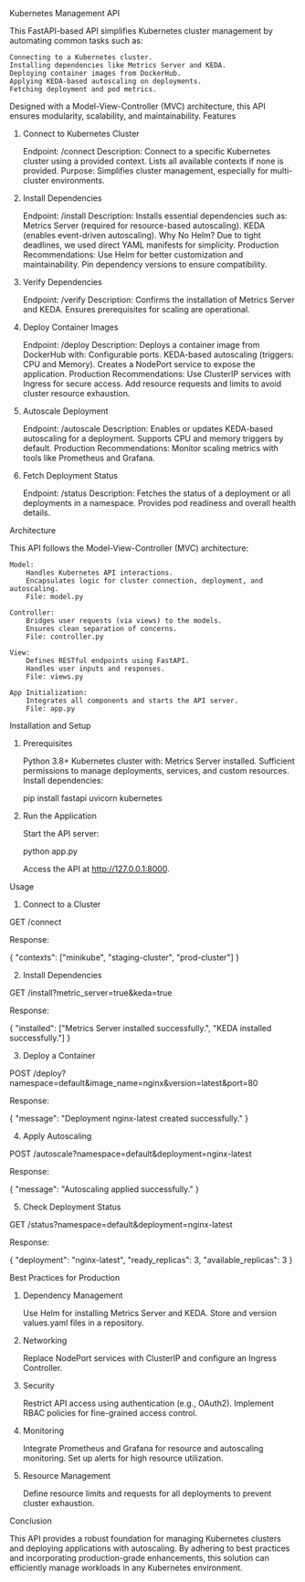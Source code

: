 Kubernetes Management API

This FastAPI-based API simplifies Kubernetes cluster management by automating common tasks such as:

    Connecting to a Kubernetes cluster.
    Installing dependencies like Metrics Server and KEDA.
    Deploying container images from DockerHub.
    Applying KEDA-based autoscaling on deployments.
    Fetching deployment and pod metrics.

Designed with a Model-View-Controller (MVC) architecture, this API ensures modularity, scalability, and maintainability.
Features
1. Connect to Kubernetes Cluster

    Endpoint: /connect
    Description:
        Connect to a specific Kubernetes cluster using a provided context.
        Lists all available contexts if none is provided.
    Purpose:
        Simplifies cluster management, especially for multi-cluster environments.

2. Install Dependencies

    Endpoint: /install
    Description:
        Installs essential dependencies such as:
            Metrics Server (required for resource-based autoscaling).
            KEDA (enables event-driven autoscaling).
    Why No Helm?
        Due to tight deadlines, we used direct YAML manifests for simplicity.
    Production Recommendations:
        Use Helm for better customization and maintainability.
        Pin dependency versions to ensure compatibility.

3. Verify Dependencies

    Endpoint: /verify
    Description:
        Confirms the installation of Metrics Server and KEDA.
        Ensures prerequisites for scaling are operational.

4. Deploy Container Images

    Endpoint: /deploy
    Description:
        Deploys a container image from DockerHub with:
            Configurable ports.
            KEDA-based autoscaling (triggers: CPU and Memory).
        Creates a NodePort service to expose the application.
    Production Recommendations:
        Use ClusterIP services with Ingress for secure access.
        Add resource requests and limits to avoid cluster resource exhaustion.

5. Autoscale Deployment

    Endpoint: /autoscale
    Description:
        Enables or updates KEDA-based autoscaling for a deployment.
        Supports CPU and memory triggers by default.
    Production Recommendations:
        Monitor scaling metrics with tools like Prometheus and Grafana.

6. Fetch Deployment Status

    Endpoint: /status
    Description:
        Fetches the status of a deployment or all deployments in a namespace.
        Provides pod readiness and overall health details.

Architecture

This API follows the Model-View-Controller (MVC) architecture:

    Model:
        Handles Kubernetes API interactions.
        Encapsulates logic for cluster connection, deployment, and autoscaling.
        File: model.py

    Controller:
        Bridges user requests (via views) to the models.
        Ensures clean separation of concerns.
        File: controller.py

    View:
        Defines RESTful endpoints using FastAPI.
        Handles user inputs and responses.
        File: views.py

    App Initialization:
        Integrates all components and starts the API server.
        File: app.py

Installation and Setup
1. Prerequisites

    Python 3.8+
    Kubernetes cluster with:
        Metrics Server installed.
        Sufficient permissions to manage deployments, services, and custom resources.
    Install dependencies:

    pip install fastapi uvicorn kubernetes

2. Run the Application

    Start the API server:

    python app.py

    Access the API at http://127.0.0.1:8000.

Usage
1. Connect to a Cluster

GET /connect

Response:

{
  "contexts": ["minikube", "staging-cluster", "prod-cluster"]
}

2. Install Dependencies

GET /install?metric_server=true&keda=true

Response:

{
  "installed": ["Metrics Server installed successfully.", "KEDA installed successfully."]
}

3. Deploy a Container

POST /deploy?namespace=default&image_name=nginx&version=latest&port=80

Response:

{
  "message": "Deployment nginx-latest created successfully."
}

4. Apply Autoscaling

POST /autoscale?namespace=default&deployment=nginx-latest

Response:

{
  "message": "Autoscaling applied successfully."
}

5. Check Deployment Status

GET /status?namespace=default&deployment=nginx-latest

Response:

{
  "deployment": "nginx-latest",
  "ready_replicas": 3,
  "available_replicas": 3
}


Best Practices for Production
1. Dependency Management

    Use Helm for installing Metrics Server and KEDA.
    Store and version values.yaml files in a repository.

2. Networking

    Replace NodePort services with ClusterIP and configure an Ingress Controller.

3. Security

    Restrict API access using authentication (e.g., OAuth2).
    Implement RBAC policies for fine-grained access control.

4. Monitoring

    Integrate Prometheus and Grafana for resource and autoscaling monitoring.
    Set up alerts for high resource utilization.

5. Resource Management

    Define resource limits and requests for all deployments to prevent cluster exhaustion.

Conclusion

This API provides a robust foundation for managing Kubernetes clusters and deploying applications with autoscaling. By adhering to best practices and incorporating production-grade enhancements, this solution can efficiently manage workloads in any Kubernetes environment.

